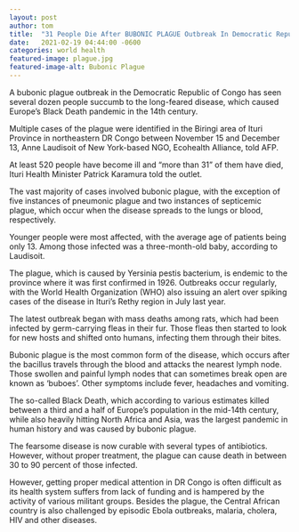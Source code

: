 ```yaml
---
layout: post
author: tom 
title:  "31 People Die After BUBONIC PLAGUE Outbreak In Democratic Republic Of Congo"
date:   2021-02-19 04:44:00 -0600
categories: world health
featured-image: plague.jpg
featured-image-alt: Bubonic Plague 
---
```

A bubonic plague outbreak in the Democratic Republic of Congo has seen several dozen people succumb to the long-feared disease, which caused Europe’s Black Death pandemic in the 14th century.

Multiple cases of the plague were identified in the Biringi area of Ituri Province in northeastern DR Congo between November 15 and December 13, Anne Laudisoit of New York-based NGO, Ecohealth Alliance, told AFP.

At least 520 people have become ill and “more than 31” of them have died, Ituri Health Minister Patrick Karamura told the outlet.

The vast majority of cases involved bubonic plague, with the exception of five instances of pneumonic plague and two instances of septicemic plague, which occur when the disease spreads to the lungs or blood, respectively.

Younger people were most affected, with the average age of patients being only 13. Among those infected was a three-month-old baby, according to Laudisoit.

The plague, which is caused by Yersinia pestis bacterium, is endemic to the province where it was first confirmed in 1926. Outbreaks occur regularly, with the World Health Organization (WHO) also issuing an alert over spiking cases of the disease in Ituri’s Rethy region in July last year.

The latest outbreak began with mass deaths among rats, which had been infected by germ-carrying fleas in their fur. Those fleas then started to look for new hosts and shifted onto humans, infecting them through their bites.

Bubonic plague is the most common form of the disease, which occurs after the bacillus travels through the blood and attacks the nearest lymph node. Those swollen and painful lymph nodes that can sometimes break open are known as ‘buboes’. Other symptoms include fever, headaches and vomiting.

The so-called Black Death, which according to various estimates killed between a third and a half of Europe’s population in the mid-14th century, while also heavily hitting North Africa and Asia, was the largest pandemic in human history and was caused by bubonic plague. 

The fearsome disease is now curable with several types of antibiotics. However, without proper treatment, the plague can cause death in between 30 to 90 percent of those infected.

However, getting proper medical attention in DR Congo is often difficult as its health system suffers from lack of funding and is hampered by the activity of various militant groups. Besides the plague, the Central African country is also challenged by episodic Ebola outbreaks, malaria, cholera, HIV and other diseases.